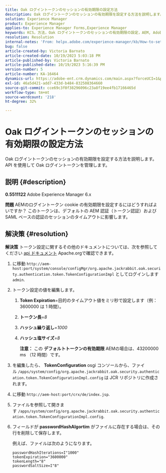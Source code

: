 ```yaml
---
title: Oak ログイントークンのセッションの有効期限の設定方法
description: Oak ログイントークンのセッションの有効期限を設定する方法を説明します。 このトークンはAEM認証に影響します。
solution: Experience Manager
product: Experience Manager
applies-to: Experience Manager Forms,Experience Manager
keywords: KCS，方法，Oak ログイントークンのセッションの有効期限の設定，AEM, Adobe Experience Manager, Adobe Experience Manager Forms
resolution: Resolution
internal-notes: 'From: helpx.adobe.com/experience-manager/kb/How-to-set-token-session-expiration-AEM.html'
bug: false
article-created-by: Victoria Barnato
article-created-date: 10/19/2023 5:03:18 PM
article-published-by: Victoria Barnato
article-published-date: 10/19/2023 5:16:39 PM
version-number: 5
article-number: KA-16464
dynamics-url: https://adobe-ent.crm.dynamics.com/main.aspx?forceUCI=1&pagetype=entityrecord&etn=knowledgearticle&id=2dfaf161-a16e-ee11-8df0-6045bd006793
exl-id: 46a5d421-add7-433d-b484-832508364660
source-git-commit: cce69c3f0f38296096c23a8f19ee4fb17166465d
workflow-type: tm+mt
source-wordcount: '218'
ht-degree: 32%

---
```


# Oak ログイントークンのセッションの有効期限の設定方法


Oak ログイントークンのセッションの有効期限を設定する方法を説明します。 API を使用して Oak ログイントークンを管理します。

## 説明 {#description}


<b>0.5511122</b>
Adobe Experience Manager 6.x

<b>問題</b>
AEMのログイントークン cookie の有効期限を設定するにはどうすればよいですか？
このトークンは、デフォルトの AEM 認証（トークン認証）および SAML ベースの認証のセッションのタイムアウトに影響します。






## 解決策 {#resolution}


<b>解決策</b>
トークン設定に関するその他のドキュメントについては、次を参照してください [api ドキュメント](https://jackrabbit.apache.org/oak/docs/apidocs/org/apache/jackrabbit/oak/security/authentication/token/TokenConfigurationImpl.html) Apache.orgで確認できます。

1. に移動 `http://aem-host:port/system/console/configMgr/org.apache.jackrabbit.oak.security.authentication.token.TokenConfigurationImpl` としてログインします `admin`.
2. トークン設定の値を編集します。

   1. <b>Token Expiration</b>=目的のタイムアウト値をミリ秒で設定します（例：3600000 は 1 時間）。
   2. <b>トークン長</b>=*8*
   3. <b>ハッシュ繰り返し</b>=*1000*
   4. <b>ハッシュ塩サイズ</b>=*8*

      <b>注意：</b> この <b>デフォルトトークンの有効期限</b> AEMの場合は、43200000 ms （12 時間）です。
3. を編集したら、 <b>TokenConfiguration</b> osgi コンソールから、ファイル<b> </b>`/apps/system/config/org.apache.jackrabbit.oak.security.authentication.token.TokenConfigurationImpl.config`<b> </b>は JCR リポジトリに作成されます。
4. に移動 `http://aem-host:port/crx/de/index.jsp`.
5. ファイルを参照して開きます `/apps/system/config/org.apache.jackrabbit.oak.security.authentication.token.TokenConfigurationImpl.config`.
6. フィールドが <b>passwordHashAlgortim</b> がファイルに存在する場合は、その行を削除して保存します。

   例えば、ファイルは次のようになります。


   ```
   passwordHashIterations=I"1000"
   tokenExpiration="3600000"
   tokenLength="8"
   passwordSaltSize=I"8"
   ```
